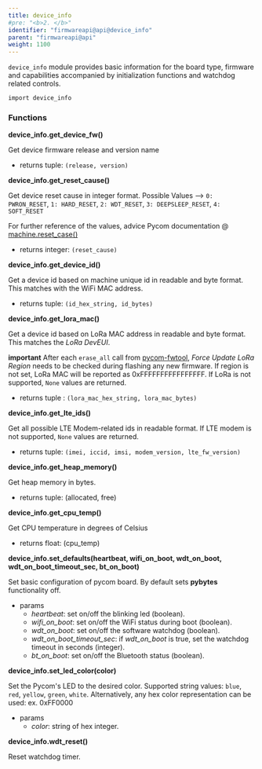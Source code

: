 ```yaml
---
title: device_info
#pre: "<b>2. </b>"
identifier: "firmwareapi@api@device_info"
parent: "firmwareapi@api"
weight: 1100
---
```


`device_info` module provides basic information for the board type, firmware and capabilities accompanied by initialization functions and watchdog related controls.

```
import device_info
```

### Functions

**device_info.get_device_fw()**

Get device firmware release and version name

- returns tuple: `(release, version)`

**device_info.get_reset_cause()**

Get device reset cause in integer format. Possible Values --> `0: PWRON_RESET`, `1: HARD_RESET`, `2: WDT_RESET`, `3: DEEPSLEEP_RESET`, `4: SOFT_RESET`

For further reference of the values, advice Pycom documentation @ [machine.reset_case()](https://docs.pycom.io/firmwareapi/pycom/machine/#machinereset_cause)

- returns integer: `(reset_cause)`

**device_info.get_device_id()**

Get a device id based on machine unique id in readable and byte format. This matches with the WiFi MAC address.

- returns tuple: `(id_hex_string, id_bytes)`

**device_info.get_lora_mac()**

Get a device id based on LoRa MAC address in readable and byte format. This matches the _LoRa DevEUI_.

**important** After each `erase_all` call from [pycom-fwtool](https://docs.pycom.io/advance/cli/), _Force Update LoRa Region_ needs to be checked during flashing any new firmware. If region is not set, LoRa MAC will be reported as 0xFFFFFFFFFFFFFFFF. If LoRa is not supported, `None` values are returned.

- returns tuple : `(lora_mac_hex_string, lora_mac_bytes)`

**device_info.get_lte_ids()**

Get all possible LTE Modem-related ids in readable format. If LTE modem is not supported, `None` values are returned.

- returns tuple: `(imei, iccid, imsi, modem_version, lte_fw_version)`

**device_info.get_heap_memory()**

Get heap memory in bytes.

- returns tuple: (allocated, free)

**device_info.get_cpu_temp()**

Get CPU temperature in degrees of Celsius

- returns float: (cpu_temp)

**device_info.set_defaults(heartbeat, wifi_on_boot, wdt_on_boot, wdt_on_boot_timeout_sec, bt_on_boot)**

Set basic configuration of pycom board. By default sets **pybytes** functionality off.

- params
  - _heartbeat_: set on/off the blinking led (boolean).
  - _wifi_on_boot_: set on/off the WiFi status during boot (boolean).
  - _wdt_on_boot_: set on/off the software watchdog (boolean).
  - _wdt_on_boot_timeout_sec_: if _wdt_on_boot_ is true, set the watchdog timeout in seconds (integer).
  - _bt_on_boot_: set on/off the Bluetooth status (boolean).

**device_info.set_led_color(color)**

Set the Pycom's LED to the desired color. Supported string values: `blue`, `red`, `yellow`, `green`, `white`. Alternatively, any hex color representation can be used: ex. 0xFF0000

- params
  - _color_: string of hex integer.

**device_info.wdt_reset()**

Reset watchdog timer.
